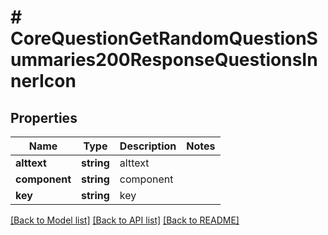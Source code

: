 # # CoreQuestionGetRandomQuestionSummaries200ResponseQuestionsInnerIcon

## Properties

Name | Type | Description | Notes
------------ | ------------- | ------------- | -------------
**alttext** | **string** | alttext |
**component** | **string** | component |
**key** | **string** | key |

[[Back to Model list]](../../README.md#models) [[Back to API list]](../../README.md#endpoints) [[Back to README]](../../README.md)
